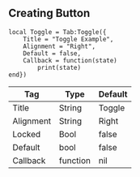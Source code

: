 ## Creating Button
```luau
local Toggle = Tab:Toggle({
    Title = "Toggle Example",
    Alignment = "Right",
    Default = false,
    Callback = function(state)
        print(state)
end})
```

| Tag         | Type        | Default  |
| ----------- | ----------- |----------|
| Title       | String      | Toggle   |
| Alignment   | String      | Right    |
| Locked      | Bool        | false    |
| Default     | bool        | false    |
| Callback    | function    | nil      |
